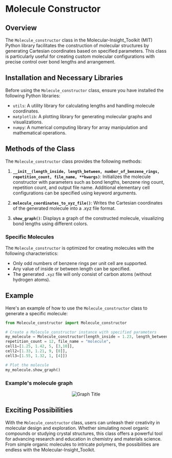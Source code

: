# Molecule Constructor

## Overview
The `Molecule_constructor` class in the Molecular-Insight_Toolkit (MIT) Python library facilitates the construction of molecular structures by generating Cartesian coordinates based on specified parameters. This class is particularly useful for creating custom molecular configurations with precise control over bond lengths and arrangement. 

## Installation and Necessary Libraries
Before using the `Molecule_constructor` class, ensure you have installed the following Python libraries:
- `utils`: A utility library for calculating lengths and handling molecule coordinates.
- `matplotlib`: A plotting library for generating molecular graphs and visualizations.
- `numpy`: A numerical computing library for array manipulation and mathematical operations.

## Methods of the Class
The `Molecule_constructor` class provides the following methods:

1. **`__init__(length_inside, length_between, number_of_benzene_rings, repetition_count, file_name, **kwargs)`**: Initializes the molecule constructor with parameters such as bond lengths, benzene ring count, repetition count, and output file name. Additional elementary cell configurations can be specified using keyword arguments.

2. **`molecule_coordinates_to_xyz_file()`**: Writes the Cartesian coordinates of the generated molecule into a .xyz file format.

3. **`show_graph()`**: Displays a graph of the constructed molecule, visualizing bond lengths using different colors.

### Specific Molecules
The `Molecule_constructor` is optimized for creating molecules with the following characteristics:
- Only odd numbers of benzene rings per unit cell are supported.
- Any value of inside or between length can be specified.
- The generated `.xyz` file will only consist of carbon atoms (without hydrogen atoms).

## Example
Here's an example of how to use the `Molecule_constructor` class to generate a specific molecule:

```python
from Molecule_constructor import Molecule_constructor

# Create a Molecule_constructor instance with specified parameters
my_molecule = Molecule_constructor(length_inside = 1.23, length_between = 1.51, number_of_benzene_rings = 3,
repetition_count = 12, file_name = "molecule",
cell1=[1.25, 1.42, 5, [3,10]],
cell2=[1.33, 1.21, 9, [8]],
cell3=[1.55, 1.32, 1, [4]])

# Plot the molecule
my_molecule.show_graph()

```
### Example's molecule graph
<p align="center">
  <img src="https://previews.dropbox.com/p/thumb/ACL6tooIghbjyBkjIFMIxMaKJI-fXvmCn_ndmCUWjWTvF048b7or5Dmf4T7jjHzrfOTADcGnYApMQvfCK1tDC1IEMdYeI-56Y8zgC1XN2dW78OGzU8eN9irTZHNnNLireJyiNNoPN-8ejOx390kv-Az2PRwIC8bc6wQDNlDeQV06MDfn9JZQwrPebBNPTiW62NmuYR7lPaWJ0cuaBeBzen8pHh8sXZNaIe_VdfgwPr2QOiebfiWWezC6qqI019Mkfk6V1qQUGCXYn2l_ZHa5HqlYuD2_eSqZ1YjmPkIj3udusVZtMzKsrSMass3UvHlLUNp4v2ks8RWsIFARcCO9ZcMk/p.png" alt="Graph Title">
</p>


## Exciting Possibilities
With the `Molecule_constructor` class, users can unleash their creativity in molecular design and exploration. Whether simulating novel organic compounds or studying crystal structures, this class offers a powerful tool for advancing research and education in chemistry and materials science. From simple organic molecules to intricate polymers, the possibilities are endless with the Molecular-Insight_Toolkit.
